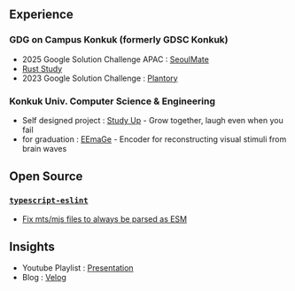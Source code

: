 ## Experience

### GDG on Campus Konkuk (formerly GDSC Konkuk)
- 2025 Google Solution Challenge APAC : [SeoulMate](https://github.com/gdsc-konkuk/24-25-proj-SeoulMate-Server)
- [Rust Study](https://github.com/goldentrash/2024-Konkuk-Rust-Roguelike)
- 2023 Google Solution Challenge : [Plantory](https://github.com/gdsc-konkuk/23-24-proj-Plantory-Server)

### Konkuk Univ. Computer Science & Engineering
- Self designed project : [Study Up](https://github.com/sleppy-navigators/study-up-backend) - Grow together, laugh even when you fail
- for graduation : [EEmaGe](https://github.com/goldentrash/EEmaGe) - Encoder for reconstructing visual stimuli from brain waves

## Open Source

### [`typescript-eslint`](https://github.com/typescript-eslint/typescript-eslint)
- [Fix mts/mjs files to always be parsed as ESM](https://github.com/typescript-eslint/typescript-eslint/pull/10011)

## Insights
- Youtube Playlist : [Presentation](https://youtube.com/playlist?list=PLBqnTlpIy9vbgzLcqWYwSmN5kmx8U3Fr-&feature=shared)
- Blog : [Velog](https://velog.io/@goldentrash/posts)
